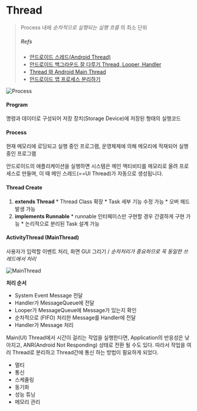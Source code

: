 # Thread
> Process 내에 _순차적으로 실행되는 실행 흐름_ 의 최소 단위
> ##### Refs
> * [안드로이드 스레드(Android Thread)](https://recipes4dev.tistory.com/143)
> * [안드로이드 백그라운드 잘 다루기 Thread, Looper, Handler](https://academy.realm.io/kr/posts/android-thread-looper-handler/)
> * [Thread 와 Android Main Thread](http://cafe.daum.net/_c21_/bbs_search_read?grpid=1MWA2&fldid=aAfL&datanum=98&docid=1MWA2%7CaAfL%7C98%7C20110704111711)
> * [안드로이드 앱 프로세스 분리하기](https://brunch.co.kr/@huewu/4)

![Process](../‎⁨img/img_process.png)

#### Program
명령과 데이터로 구성되어 저장 장치(Storage Device)에 저장된 형태의 실행코드

#### Process
현재 메모리에 로딩되고 실행 중인 프로그램, 운영체제에 의해 메모리에 적재되어 실행 중인 프로그램

안드로이드의 애플리케이션을 실행하면 시스템은 메인 액티비티를 메모리로 올려 프로세스로 만들며, 이 때 메인 스레드(==UI Thread)가 자동으로 생성됩니다.

#### Thread Create
  1. **extends Thread**
    * Thread Class 확장
    * Task 세부 기능 수정 가능
    * 오버 헤드 발생 가능
  2. **implements Runnable**
    * runnable 인터페이스만 구현할 경우 간결하게 구현 가능
    * 논리적으로 분리된 Task 설계 가능

#### ActivityThread (MainThread)
사용자가 입력할 이벤트 처리, 화면 GUI 그리기 /
_순차처리가 중요하므로 꼭 동일한 쓰레드에서 처리_

  ![MainThread](../img/img_andoid_mainthread.png)

  **처리 순서**
  * System Event Message 전달
  * Handler가 MessageQueue에 전달
  * Looper가 MessageQueue에 Message가 있는지 확인
  * 순차적으로 (FIFO) 처리한 Message를 Handler에 전달
  * Handler가 Message 처리

Main(UI) Thread에서 시간이 걸리는 작업을 실행한다면, Application의 반응성은 낮아지고, ANR(Android Not Responding) 상태로 전환 될 수도 있다. 따라서 작업을 여러 Thread로 분리하고 Thread간에 통신 하는 방법이 필요하게 되었다.



* 멀티
* 통신
* 스케쥴링
* 동기화
* 성능 튜닝
* 메모리 관리
